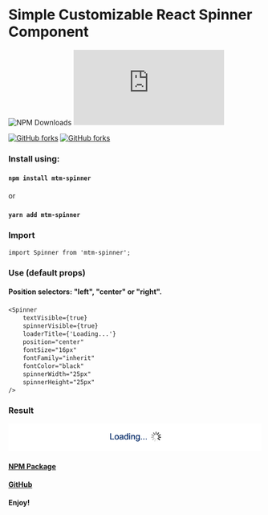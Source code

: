# Simple Customizable React Spinner Component
![NPM Downloads](https://img.shields.io/npm/dw/mtm-spinner)
[![GitHub latest commit](https://badgen.net/github/last-commit/Naereen/Strapdown.js)](https://github.com/karolis-kimtys/spinner/commit/main)


[![GitHub forks](https://badgen.net/github/forks/Naereen/Strapdown.js/)](https://github.com/karolis-kimtys/spinner/network)
[![GitHub forks](https://badgen.net/github/forks/Naereen/Strapdown.js/)](https://GitHub.com/Naereen/StrapDown.js/network/)



### Install using:
#### `npm install mtm-spinner`
or
#### `yarn add mtm-spinner`

### Import
```
import Spinner from 'mtm-spinner';
```

### Use (default props)
#### Position selectors: "left", "center" or "right".
```
<Spinner
    textVisible={true}
    spinnerVisible={true}
    loaderTitle={'Loading...'}
    position="center" 
    fontSize="16px"
    fontFamily="inherit"
    fontColor="black"
    spinnerWidth="25px"
    spinnerHeight="25px"
/>
```  

### Result
![Image](image.png)

#### [NPM Package](https://www.npmjs.com/package/mtm-spinner)

#### [GitHub](https://github.com/karolis-kimtys/spinner)

**Enjoy!**
